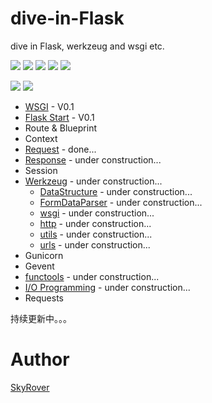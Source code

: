 # dive-in-Flask
dive in Flask, werkzeug and wsgi etc.

![](https://img.shields.io/badge/Python-3.5-green.svg)
![](https://img.shields.io/badge/Flask-0.13_dev-green.svg)
![](https://img.shields.io/badge/Werkzeug-0.11.11-green.svg)
![](https://img.shields.io/badge/socketserver-0.4-green.svg)
![](https://img.shields.io/badge/http.server-0.6-green.svg)

![](https://img.shields.io/badge/functools--green.svg)
![](https://img.shields.io/badge/io--green.svg)

- [WSGI](https://github.com/Microndgt/dive-in-Flask/blob/master/WSGI.md) - V0.1
- [Flask Start](https://github.com/Microndgt/dive-in-Flask/blob/master/flask-start.md) - V0.1
- Route & Blueprint
- Context
- [Request](https://github.com/Microndgt/dive-in-Flask/blob/master/Request.md) - done...
- [Response](https://github.com/Microndgt/dive-in-Flask/blob/master/Response.md) - under construction...
- Session
- [Werkzeug](https://github.com/Microndgt/dive-in-Flask/blob/master/Werkzeug) - under construction...
  - [DataStructure](https://github.com/Microndgt/dive-in-Flask/blob/master/Werkzeug/DataStructure.md) - under construction...
  - [FormDataParser](https://github.com/Microndgt/dive-in-Flask/blob/master/Werkzeug/FormDataParser.md) - under construction...
  - [wsgi](https://github.com/Microndgt/dive-in-Flask/blob/master/Werkzeug/wsgi.md) - under construction...
  - [http](https://github.com/Microndgt/dive-in-Flask/blob/master/Werkzeug/http.md) - under construction...
  - [utils](https://github.com/Microndgt/dive-in-Flask/blob/master/Werkzeug/utils.md) - under construction...
  - [urls](https://github.com/Microndgt/dive-in-Flask/blob/master/Werkzeug/urls.md) - under construction...
- Gunicorn
- Gevent
- [functools](https://github.com/Microndgt/dive-in-Flask/blob/master/functools.md) - under construction...
- [I/O Programming](https://github.com/Microndgt/dive-in-Flask/blob/master/IO_programming.md) - under construction...
- Requests

持续更新中。。。

Author
===

[SkyRover](http://skyrover.me)
